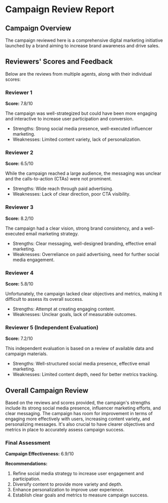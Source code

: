 # Campaign Review Report

## Campaign Overview

The campaign reviewed here is a comprehensive digital marketing initiative launched by a brand aiming to increase brand awareness and drive sales.

## Reviewers' Scores and Feedback

Below are the reviews from multiple agents, along with their individual scores:

### Reviewer 1

**Score:** 7.8/10

The campaign was well-strategized but could have been more engaging and interactive to increase user participation and conversion.

* Strengths: Strong social media presence, well-executed influencer marketing.
* Weaknesses: Limited content variety, lack of personalization.

### Reviewer 2

**Score:** 6.5/10

While the campaign reached a large audience, the messaging was unclear and the calls-to-action (CTAs) were not prominent.

* Strengths: Wide reach through paid advertising.
* Weaknesses: Lack of clear direction, poor CTA visibility.

### Reviewer 3

**Score:** 8.2/10

The campaign had a clear vision, strong brand consistency, and a well-executed email marketing strategy.

* Strengths: Clear messaging, well-designed branding, effective email marketing.
* Weaknesses: Overreliance on paid advertising, need for further social media engagement.

### Reviewer 4

**Score:** 5.8/10

Unfortunately, the campaign lacked clear objectives and metrics, making it difficult to assess its overall success.

* Strengths: Attempt at creating engaging content.
* Weaknesses: Unclear goals, lack of measurable outcomes.

### Reviewer 5 (Independent Evaluation)

**Score:** 7.2/10

This independent evaluation is based on a review of available data and campaign materials.

* Strengths: Well-structured social media presence, effective email marketing.
* Weaknesses: Limited content depth, need for better metrics tracking.

## Overall Campaign Review

Based on the reviews and scores provided, the campaign's strengths include its strong social media presence, influencer marketing efforts, and clear messaging. The campaign has room for improvement in terms of engaging more effectively with users, increasing content variety, and personalizing messages. It's also crucial to have clearer objectives and metrics in place to accurately assess campaign success.

### Final Assessment

**Campaign Effectiveness:** 6.9/10

**Recommendations:**

1. Refine social media strategy to increase user engagement and participation.
2. Diversify content to provide more variety and depth.
3. Enhance personalization to improve user experience.
4. Establish clear goals and metrics to measure campaign success.